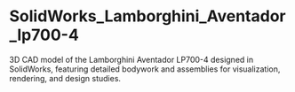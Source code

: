 # SolidWorks_Lamborghini_Aventador_lp700-4
3D CAD model of the Lamborghini Aventador LP700-4 designed in SolidWorks, featuring detailed bodywork and assemblies for visualization, rendering, and design studies.
